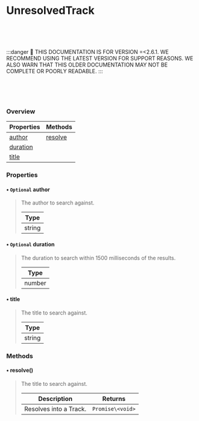 # UnresolvedTrack

<br/><br/><br/>

:::danger
🚨 THIS DOCUMENTATION IS FOR VERSION =\<2.6.1. WE RECOMMEND USING THE LATEST VERSION FOR SUPPORT REASONS. WE ALSO WARN THAT THIS OLDER DOCUMENTATION MAY NOT BE COMPLETE OR POORLY READABLE.
:::

<br/><br/><br/>

### Overview

| Properties                     | Methods             |
| ------------------------------ | :------------------ |
| [author](#optional-author)     | [resolve](#resolve) |
| [duration](#optional-duration) |                     |
| [title](#title)                |                     |

### Properties

#### • `Optional` author

> The author to search against.
>
> | Type   |
> | ------ |
> | string |

#### • `Optional` duration

> The duration to search within 1500 milliseconds of the results.
>
> | Type   |
> | ------ |
> | number |

#### • title

> The title to search against.
>
> | Type   |
> | ------ |
> | string |

### Methods

#### • resolve()

> The title to search against.
>
> | Description            | Returns          |
> | ---------------------- | ---------------- |
> | Resolves into a Track. | `Promise\<void>` |
